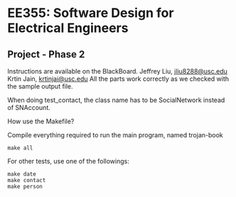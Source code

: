 
# EE355: Software Design for Electrical Engineers
## Project - Phase 2
Instructions are available on the BlackBoard. 
Jeffrey Liu, jliu8288@usc.edu
Krtin Jain, krtinjai@usc.edu
All the parts work correctly as we checked with the sample output file.

When doing test_contact, the class name has to be SocialNetwork instead of SNAccount.
 
How use the Makefile? 

Compile everything required to run the main program, named trojan-book
```
make all 
```

For other tests, use one of the followings: 
```
make date
make contact
make person
```
